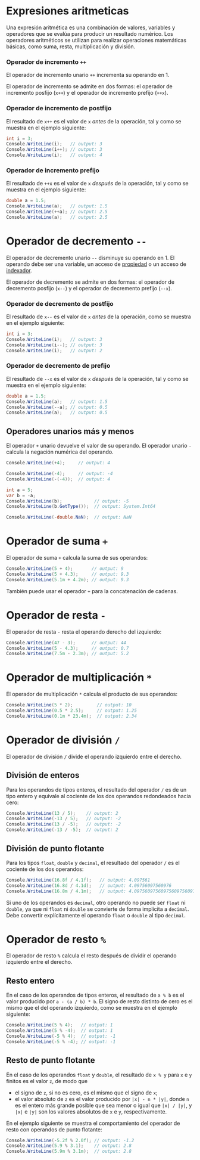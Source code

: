 # Expresiones aritmeticas

Una expresión aritmética es una combinación de valores, variables y operadores que se evalúa para producir un resultado numérico. Los operadores aritméticos se utilizan para realizar operaciones matemáticas básicas, como suma, resta, multiplicación y división.

### Operador de incremento `++`

El operador de incremento unario `++` incrementa su operando en 1.

El operador de incremento se admite en dos formas: el operador de incremento posfijo (`x++`) y el operador de incremento prefijo (`++x`).

### Operador de incremento de postfijo

El resultado de `x++` es el valor de `x` *antes* de la operación, tal y como se muestra en el ejemplo siguiente:

```csharp
int i = 3;
Console.WriteLine(i);   // output: 3
Console.WriteLine(i++); // output: 3
Console.WriteLine(i);   // output: 4
```

### Operador de incremento prefijo

El resultado de `++x` es el valor de `x` *después* de la operación, tal y como se muestra en el ejemplo siguiente:

```csharp
double a = 1.5;
Console.WriteLine(a);   // output: 1.5
Console.WriteLine(++a); // output: 2.5
Console.WriteLine(a);   // output: 2.5
```

# Operador de decremento `--`

El operador de decremento unario `--` disminuye su operando en 1. El operando debe ser una variable, un acceso de [propiedad](https://learn.microsoft.com/es-es/dotnet/csharp/programming-guide/classes-and-structs/properties) o un acceso de [indexador](https://learn.microsoft.com/es-es/dotnet/csharp/programming-guide/indexers/).

El operador de decremento se admite en dos formas: el operador de decremento posfijo (`x--`) y el operador de decremento prefijo (`--x`).

### Operador de decremento de postfijo

El resultado de `x--` es el valor de `x` *antes* de la operación, como se muestra en el ejemplo siguiente:

```csharp
int i = 3;
Console.WriteLine(i);   // output: 3
Console.WriteLine(i--); // output: 3
Console.WriteLine(i);   // output: 2
```

### Operador de decremento de prefijo

El resultado de `--x` es el valor de `x` *después* de la operación, tal y como se muestra en el ejemplo siguiente:

```csharp
double a = 1.5;
Console.WriteLine(a);   // output: 1.5
Console.WriteLine(--a); // output: 0.5
Console.WriteLine(a);   // output: 0.5
```

## Operadores unarios más y menos

El operador `+` unario devuelve el valor de su operando. El operador unario `-` calcula la negación numérica del operando.

```csharp
Console.WriteLine(+4);     // output: 4

Console.WriteLine(-4);     // output: -4
Console.WriteLine(-(-4));  // output: 4

int a = 5;
var b = -a;
Console.WriteLine(b);            // output: -5
Console.WriteLine(b.GetType());  // output: System.Int64

Console.WriteLine(-double.NaN);  // output: NaN
```

# Operador de suma `+`

El operador de suma `+` calcula la suma de sus operandos:

```csharp
Console.WriteLine(5 + 4);       // output: 9
Console.WriteLine(5 + 4.3);     // output: 9.3
Console.WriteLine(5.1m + 4.2m); // output: 9.3
```

También puede usar el operador `+` para la concatenación de cadenas.

# Operador de resta `-`

El operador de resta `-` resta el operando derecho del izquierdo:

```csharp
Console.WriteLine(47 - 3);      // output: 44
Console.WriteLine(5 - 4.3);     // output: 0.7
Console.WriteLine(7.5m - 2.3m); // output: 5.2
```

# Operador de multiplicación `*`

El operador de multiplicación `*` calcula el producto de sus operandos:

```csharp
Console.WriteLine(5 * 2);         // output: 10
Console.WriteLine(0.5 * 2.5);     // output: 1.25
Console.WriteLine(0.1m * 23.4m);  // output: 2.34
```

# Operador de división `/`

El operador de división `/` divide el operando izquierdo entre el derecho.

## División de enteros

Para los operandos de tipos enteros, el resultado del operador `/` es de un tipo entero y equivale al cociente de los dos operandos redondeados hacia cero:

```csharp
Console.WriteLine(13 / 5);    // output: 2
Console.WriteLine(-13 / 5);   // output: -2
Console.WriteLine(13 / -5);   // output: -2
Console.WriteLine(-13 / -5);  // output: 2
```

## División de punto flotante

Para los tipos `float`, `double` y `decimal`, el resultado del operador `/` es el cociente de los dos operandos:

```csharp
Console.WriteLine(16.8f / 4.1f);   // output: 4.097561
Console.WriteLine(16.8d / 4.1d);   // output: 4.09756097560976
Console.WriteLine(16.8m / 4.1m);   // output: 4.0975609756097560975609756098
```

Si uno de los operandos es `decimal`, otro operando no puede ser `float` ni `double`, ya que ni `float` ni `double` se convierte de forma implícita a `decimal`. Debe convertir explícitamente el operando `float` o `double` al tipo `decimal`.

# Operador de resto `%`

El operador de resto `%` calcula el resto después de dividir el operando izquierdo entre el derecho.

## Resto entero

En el caso de los operandos de tipos enteros, el resultado de `a % b` es el valor producido por `a - (a / b) * b`. El signo de resto distinto de cero es el mismo que el del operando izquierdo, como se muestra en el ejemplo siguiente:

```csharp
Console.WriteLine(5 % 4);   // output: 1
Console.WriteLine(5 % -4);  // output: 1
Console.WriteLine(-5 % 4);  // output: -1
Console.WriteLine(-5 % -4); // output: -1
```

## Resto de punto flotante

En el caso de los operandos `float` y `double`, el resultado de `x % y` para `x` e `y` finitos es el valor `z`, de modo que

- el signo de `z`, si no es cero, es el mismo que el signo de `x`;
- el valor absoluto de `z` es el valor producido por `|x| - n * |y|`, donde `n` es el entero más grande posible que sea menor o igual que `|x| / |y|`, y `|x|` e `|y|` son los valores absolutos de `x` e `y`, respectivamente.

En el ejemplo siguiente se muestra el comportamiento del operador de resto con operandos de punto flotante:

```csharp
Console.WriteLine(-5.2f % 2.0f); // output: -1.2
Console.WriteLine(5.9 % 3.1);    // output: 2.8
Console.WriteLine(5.9m % 3.1m);  // output: 2.8
```